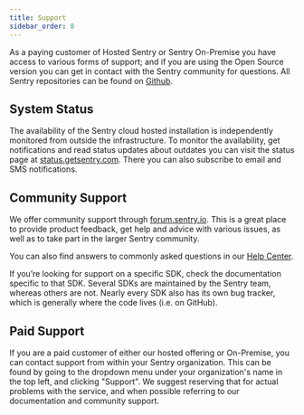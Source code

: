 ```yaml
---
title: Support
sidebar_order: 8
---
```


As a paying customer of Hosted Sentry or Sentry On-Premise you have access to various forms of support; and if you are using the Open Source version you can get in contact with the Sentry community for questions. All Sentry repositories can be found on [Github](https://github.com/getsentry). 

## System Status

The availability of the Sentry cloud hosted installation is independently monitored from outside the infrastructure. To monitor the availability, get notifications and read status updates about outdates you can visit the status page at [status.getsentry.com](http://status.sentry.io/). There you can also subscribe to email and SMS notifications.

## Community Support

We offer community support through [forum.sentry.io](https://forum.sentry.io/). This is a great place to provide product feedback, get help and advice with various issues, as well as to take part in the larger Sentry community.

You can also find answers to commonly asked questions in our [Help Center](https://help.sentry.io/hc/en-us). 

If you’re looking for support on a specific SDK, check the documentation specific to that SDK. Several SDKs are maintained by the Sentry team, whereas others are not. Nearly every SDK also has its own bug tracker, which is generally where the code lives (i.e. on GitHub).

## Paid Support

If you are a paid customer of either our hosted offering or On-Premise, you can contact support from within your Sentry organization. This can be found by going to the dropdown menu under your organization's name in the top left, and clicking "Support". We suggest reserving that for actual problems with the service, and when possible referring to our documentation and community support.
